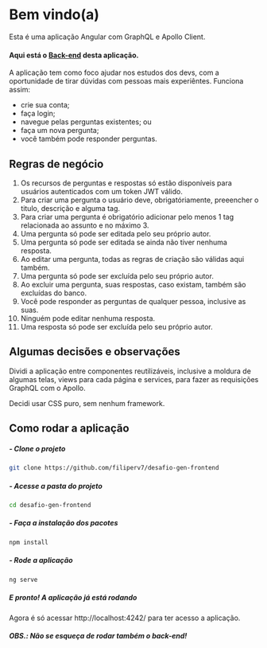 # Bem vindo(a)
Esta é uma aplicação Angular com GraphQL e Apollo Client.

#### Aqui está o [Back-end](https://github.com/filiperv7/desafio-gen-backend/) desta aplicação.

A aplicação tem como foco ajudar nos estudos dos devs, com a oportunidade de tirar dúvidas com pessoas mais experiêntes. Funciona assim:
- crie sua conta;
- faça login;
- navegue pelas perguntas existentes; ou
- faça um nova pergunta;
- você também pode responder perguntas.

## Regras de negócio
1. Os recursos de perguntas e respostas só estão disponíveis para usuários autenticados com um token JWT válido.
2. Para criar uma pergunta o usuário deve, obrigatóriamente, preeencher o titulo, descrição e alguma tag.
3. Para criar uma pergunta é obrigatório adicionar pelo menos 1 tag relacionada ao assunto e no máximo 3.
4. Uma pergunta só pode ser editada pelo seu próprio autor.
5. Uma pergunta só pode ser editada se ainda não tiver nenhuma resposta.
6. Ao editar uma pergunta, todas as regras de criação são válidas aqui também.
7. Uma pergunta só pode ser excluída pelo seu próprio autor.
8. Ao excluir uma pergunta, suas respostas, caso existam, também são excluídas do banco.
9. Você pode responder as perguntas de qualquer pessoa, inclusive as suas.
10. Ninguém pode editar nenhuma resposta.
11. Uma resposta só pode ser excluída pelo seu próprio autor.


## Algumas decisões e observações
Dividi a aplicação entre componentes reutilizáveis, inclusive a moldura de algumas telas, views para cada página e services, para fazer as requisições GraphQL com o Apollo.

Decidi usar CSS puro, sem nenhum framework.


## Como rodar a aplicação

##### - Clone o projeto
```bash
git clone https://github.com/filiperv7/desafio-gen-frontend
```

##### - Acesse a pasta do projeto
```bash
cd desafio-gen-frontend
```

##### - Faça a instalação dos pacotes

```bash
npm install
```

##### - Rode a aplicação

```bash
ng serve
```

##### E pronto! A aplicação já está rodando
Agora é só acessar http://localhost:4242/ para ter acesso a aplicação.

##### OBS.: Não se esqueça de rodar também o back-end!

